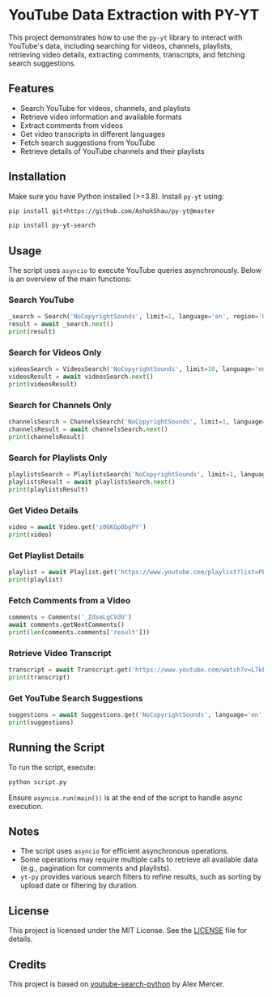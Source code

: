 # YouTube Data Extraction with PY-YT

This project demonstrates how to use the `py-yt` library to interact with YouTube's data, including searching for videos, channels, playlists, retrieving video details, extracting comments, transcripts, and fetching search suggestions.

## Features
- Search YouTube for videos, channels, and playlists
- Retrieve video information and available formats
- Extract comments from videos
- Get video transcripts in different languages
- Fetch search suggestions from YouTube
- Retrieve details of YouTube channels and their playlists

## Installation
Make sure you have Python installed (>=3.8). Install `py-yt` using:

```bash
pip install git+https://github.com/AshokShau/py-yt@master
```

```bash
pip install py-yt-search
```

## Usage
The script uses `asyncio` to execute YouTube queries asynchronously. Below is an overview of the main functions:

### Search YouTube
```python
_search = Search('NoCopyrightSounds', limit=1, language='en', region='US')
result = await _search.next()
print(result)
```

### Search for Videos Only
```python
videosSearch = VideosSearch('NoCopyrightSounds', limit=10, language='en', region='US')
videosResult = await videosSearch.next()
print(videosResult)
```

### Search for Channels Only
```python
channelsSearch = ChannelsSearch('NoCopyrightSounds', limit=1, language='en', region='US')
channelsResult = await channelsSearch.next()
print(channelsResult)
```

### Search for Playlists Only
```python
playlistsSearch = PlaylistsSearch('NoCopyrightSounds', limit=1, language='en', region='US')
playlistsResult = await playlistsSearch.next()
print(playlistsResult)
```

### Get Video Details
```python
video = await Video.get('z0GKGpObgPY')
print(video)
```

### Get Playlist Details
```python
playlist = await Playlist.get('https://www.youtube.com/playlist?list=PLRBp0Fe2GpgmsW46rJyudVFlY6IYjFBIK')
print(playlist)
```

### Fetch Comments from a Video
```python
comments = Comments('_ZdsmLgCVdU')
await comments.getNextComments()
print(len(comments.comments['result']))
```

### Retrieve Video Transcript
```python
transcript = await Transcript.get('https://www.youtube.com/watch?v=L7kF4MXXCoA')
print(transcript)
```

### Get YouTube Search Suggestions
```python
suggestions = await Suggestions.get('NoCopyrightSounds', language='en', region='US')
print(suggestions)
```

## Running the Script
To run the script, execute:
```bash
python script.py
```

Ensure `asyncio.run(main())` is at the end of the script to handle async execution.

## Notes
- The script uses `asyncio` for efficient asynchronous operations.
- Some operations may require multiple calls to retrieve all available data (e.g., pagination for comments and playlists).
- `yt-py` provides various search filters to refine results, such as sorting by upload date or filtering by duration.

## License
This project is licensed under the MIT License. See the [LICENSE](/LICENSE) file for details.

## Credits
This project is based on [youtube-search-python](https://github.com/alexmercerind/youtube-search-python) by Alex Mercer.
